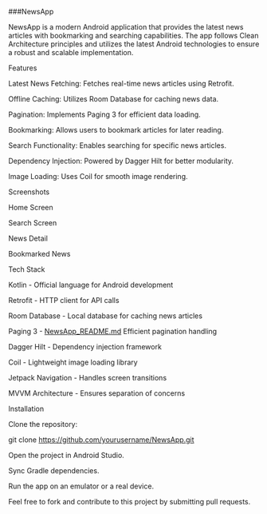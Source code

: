 ###NewsApp

NewsApp is a modern Android application that provides the latest news articles with bookmarking and searching capabilities. The app follows Clean Architecture principles and utilizes the latest Android technologies to ensure a robust and scalable implementation.

Features

Latest News Fetching: Fetches real-time news articles using Retrofit.

Offline Caching: Utilizes Room Database for caching news data.

Pagination: Implements Paging 3 for efficient data loading.

Bookmarking: Allows users to bookmark articles for later reading.

Search Functionality: Enables searching for specific news articles.

Dependency Injection: Powered by Dagger Hilt for better modularity.

Image Loading: Uses Coil for smooth image rendering.

Screenshots

Home Screen

Search Screen

News Detail

Bookmarked News









Tech Stack

Kotlin - Official language for Android development

Retrofit - HTTP client for API calls

Room Database - Local database for caching news articles

Paging 3 - [NewsApp_README.md](https://github.com/user-attachments/files/19059036/NewsApp_README.md)
Efficient pagination handling

Dagger Hilt - Dependency injection framework

Coil - Lightweight image loading library

Jetpack Navigation - Handles screen transitions

MVVM Architecture - Ensures separation of concerns

Installation

Clone the repository:

git clone https://github.com/yourusername/NewsApp.git

Open the project in Android Studio.

Sync Gradle dependencies.

Run the app on an emulator or a real device.


Feel free to fork and contribute to this project by submitting pull requests.
